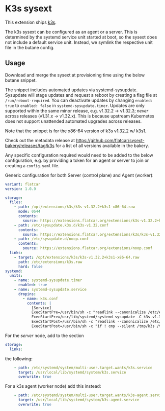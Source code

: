 # K3s sysext

This extension ships [k3s](https://k3s.io/).

The k3s sysext can be configured as an agent or a server.
This is determined by the systemd service unit started at boot, so the sysext does not include a default service unit.
Instead, we symlink the respective unit file in the butane config.

## Usage

Download and merge the sysext at provisioning time using the below butane snippet.

The snippet includes automated updates via systemd-sysupdate.
Sysupdate will stage updates and request a reboot by creating a flag file at `/run/reboot-required`.
You can deactivate updates by changing `enabled: true` to `enabled: false` in `systemd-sysupdate.timer`.
Updates are only supported within the same minor release, e.g. v1.32.2 -> v1.32.3; _never_ across releases (v1.31.x -> v1.32.x).
This is because upstream Kubernetes does not support unattended automated upgrades across releases.

Note that the snippet is for the x86-64 version of k3s v1.32.2 w/ k3s1.

Check out the metadata release at https://github.com/flatcar/sysext-bakery/releases/tag/k3s for a list of all versions available in the bakery.

Any specific configuration required would need to be added to the below configuration,
e.g. by providing a token for an agent or server to join or creating a `config.yaml` file.

Generic configuration for both Server (control plane) and Agent (worker):
```yaml
variant: flatcar
version: 1.0.0

storage:
  files:
    - path: /opt/extensions/k3s/k3s-v1.32.2+k3s1-x86-64.raw
      mode: 0644
      contents:
        source: https://extensions.flatcar.org/extensions/k3s-v1.32.2+k3s1-x86-64.raw
    - path: /etc/sysupdate.k3s.d/k3s-v1.32.conf
      contents:
        source: https://extensions.flatcar.org/extensions/k3s/k3s-v1.32.conf
    - path: /etc/sysupdate.d/noop.conf
      contents:
        source: https://extensions.flatcar.org/extensions/noop.conf
  links:
    - target: /opt/extensions/k3s/k3s-v1.32.2+k3s1-x86-64.raw
      path: /etc/extensions/k3s.raw
      hard: false
systemd:
  units:
    - name: systemd-sysupdate.timer
      enabled: true
    - name: systemd-sysupdate.service
      dropins:
        - name: k3s.conf
          contents: |
            [Service]
            ExecStartPre=/usr/bin/sh -c "readlink --canonicalize /etc/extensions/k3s.raw > /tmp/k3s"
            ExecStartPre=/usr/lib/systemd/systemd-sysupdate -C k3s-v1.32 update
            ExecStartPost=/usr/bin/sh -c "readlink --canonicalize /etc/extensions/k3s.raw > /tmp/k3s-new"
            ExecStartPost=/usr/bin/sh -c "if ! cmp --silent /tmp/k3s /tmp/k3s-new; then touch /run/reboot-required; fi"
```

For the *server* node, add to the section
```yaml
storage:
  links:
```
the following:
```yaml
    - path: /etc/systemd/system/multi-user.target.wants/k3s.service
      target: /usr/local/lib/systemd/system/k3s.service
      overwrite: true
```

For a k3s agent (worker node) add this instead:
```yaml
    - path: /etc/systemd/system/multi-user.target.wants/k3s-agent.service
      target: /usr/local/lib/systemd/system/k3s-agent.service
      overwrite: true
```
